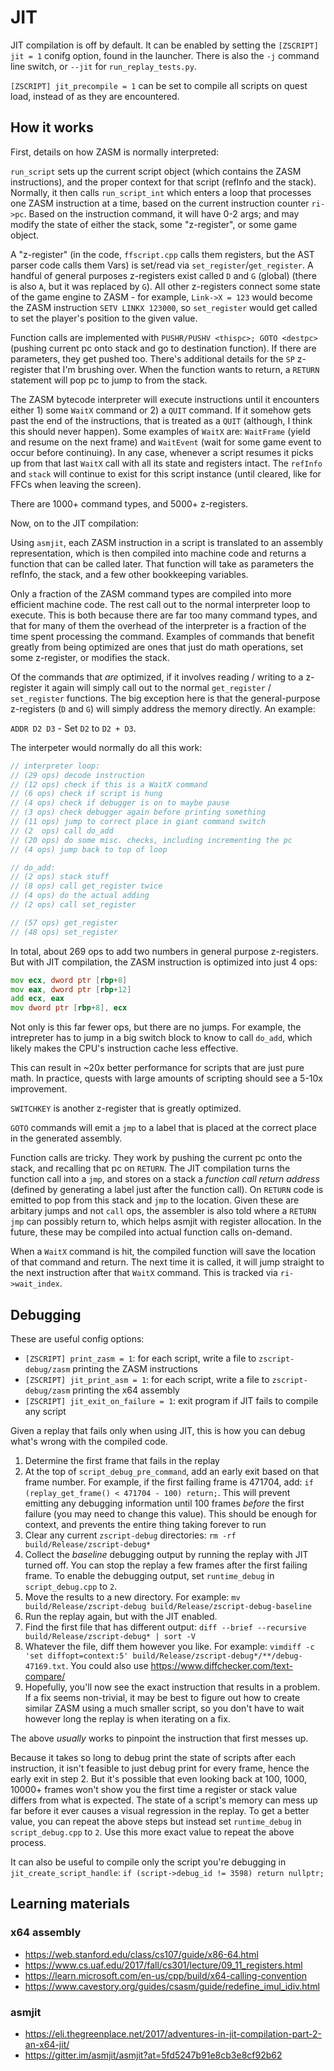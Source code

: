 # JIT

JIT compilation is off by default. It can be enabled by setting the `[ZSCRIPT] jit = 1` conifg option, found in the launcher. There is also the `-j` command line switch, or `--jit` for `run_replay_tests.py`.

`[ZSCRIPT] jit_precompile = 1` can be set to compile all scripts on quest load, instead of as they are encountered.

## How it works

First, details on how ZASM is normally interpreted:

`run_script` sets up the current script object (which contains the ZASM instructions), and the proper context for that script (refInfo and the stack). Normally, it then calls `run_script_int` which enters a loop that processes one ZASM instruction at a time, based on the current instruction counter `ri->pc`. Based on the instruction command, it will have 0-2 args; and may modify the state of either the stack, some "z-register", or some game object.

A "z-register" (in the code, `ffscript.cpp` calls them registers, but the AST parser code calls them Vars) is set/read via `set_register`/`get_register`. A handful of general purposes z-registers exist called `D` and `G` (global) (there is also `A`, but it was replaced by `G`). All other z-registers connect some state of the game engine to ZASM - for example, `Link->X = 123` would become the ZASM instruction `SETV LINKX 123000`, so `set_register` would get called to set the player's position to the given value.

Function calls are implemented with `PUSHR/PUSHV <thispc>; GOTO <destpc>` (pushing current pc onto stack and go to destination function). If there are parameters, they get pushed too. There's additional details for the `SP` z-register that I'm brushing over. When the function wants to return, a `RETURN` statement will pop pc to jump to from the stack.

The ZASM bytecode interpreter will execute instructions until it encounters either 1) some `WaitX` command or 2) a `QUIT` command. If it somehow gets past the end of the instructions, that is treated as a `QUIT` (although, I think this should never happen). Some examples of `WaitX` are: `WaitFrame` (yield and resume on the next frame) and `WaitEvent` (wait for some game event to occur before continuing). In any case, whenever a script resumes it picks up from that last `WaitX` call with all its state and registers intact. The `refInfo` and `stack` will continue to exist for this script instance (until cleared, like for FFCs when leaving the screen).

There are 1000+ command types, and 5000+ z-registers.

Now, on to the JIT compilation:

Using `asmjit`, each ZASM instruction in a script is translated to an assembly representation, which is then compiled into machine code and returns a function that can be called later. That function will take as parameters the refInfo, the stack, and a few other bookkeeping variables.

Only a fraction of the ZASM command types are compiled into more efficient machine code. The rest call out to the normal interpreter loop to execute. This is both because there are far too many command types, and that for many of them the overhead of the interpreter is a fraction of the time spent processing the command. Examples of commands that benefit greatly from being optimized are ones that just do math operations, set some z-register, or modifies the stack.

Of the commands that _are_ optimized, if it involves reading / writing to a z-register it again will simply call out to the normal `get_register` / `set_register` functions. The big exception here is that the general-purpose z-registers (`D` and `G`) will simply address the memory directly. An example:

`ADDR D2 D3` - Set `D2` to `D2 + D3`.

The interpeter would normally do all this work:

```c
// interpreter loop:
// (29 ops) decode instruction
// (12 ops) check if this is a WaitX command
// (6 ops) check if script is hung
// (4 ops) check if debugger is on to maybe pause
// (3 ops) check debugger again before printing something
// (11 ops) jump to correct place in giant command switch
// (2  ops) call do_add
// (20 ops) do some misc. checks, including incrementing the pc
// (4 ops) jump back to top of loop

// do_add:
// (2 ops) stack stuff
// (8 ops) call get_register twice
// (4 ops) do the actual adding
// (2 ops) call set_register

// (57 ops) get_register
// (48 ops) set_register
```

In total, about 269 ops to add two numbers in general purpose z-registers. But with JIT compilation, the ZASM instruction is optimized into just 4 ops:

```asm
mov ecx, dword ptr [rbp+8]
mov eax, dword ptr [rbp+12]
add ecx, eax
mov dword ptr [rbp+8], ecx
```

Not only is this far fewer ops, but there are no jumps. For example, the intrepreter has to jump in a big switch block to know to call `do_add`, which likely makes the CPU's instruction cache less effective.

This can result in ~20x better performance for scripts that are just pure math. In practice, quests with large amounts of scripting should see a 5-10x improvement.

`SWITCHKEY` is another z-register that is greatly optimized.

`GOTO` commands will emit a `jmp` to a label that is placed at the correct place in the generated assembly.

Function calls are tricky. They work by pushing the current pc onto the stack, and recalling that pc on `RETURN`. The JIT compilation turns the function call into a `jmp`, and stores on a stack a _function call return address_ (defined by generating a label just after the function call). On `RETURN` code is emitted to pop from this stack and `jmp` to the location. Given these are arbitary jumps and not `call` ops, the assembler is also told where a `RETURN` `jmp` can possibly return to, which helps asmjit with register allocation. In the future, these may be compiled into actual function calls on-demand.

When a `WaitX` command is hit, the compiled function will save the location of that command and return. The next time it is called, it will jump straight to the next instruction after that `WaitX` command. This is tracked via `ri->wait_index`.

## Debugging

These are useful config options:

- `[ZSCRIPT] print_zasm = 1`: for each script, write a file to `zscript-debug/zasm` printing the ZASM instructions
- `[ZSCRIPT] jit_print_asm = 1`: for each script, write a file to `zscript-debug/zasm` printing the x64 assembly
- `[ZSCRIPT] jit_exit_on_failure = 1`: exit program if JIT fails to compile any script

Given a replay that fails only when using JIT, this is how you can debug what's wrong with the compiled code.

1. Determine the first frame that fails in the replay
1. At the top of `script_debug_pre_command`, add an early exit based on that frame number. For example, if the first failing frame is 471704, add: `if (replay_get_frame() < 471704 - 100) return;`. This will prevent emitting any debugging information until 100 frames _before_ the first failure (you may need to change this value). This should be enough for context, and prevents the entire thing taking forever to run
1. Clear any current `zscript-debug` directories: `rm -rf build/Release/zscript-debug*`
1. Collect the _baseline_ debugging output by running the replay with JIT turned off. You can stop the replay a few frames after the first failing frame. To enable the debugging output, set `runtime_debug` in `script_debug.cpp` to `2`.
1. Move the results to a new directory. For example: `mv build/Release/zscript-debug build/Release/zscript-debug-baseline`
1. Run the replay again, but with the JIT enabled.
1. Find the first file that has different output: `diff --brief --recursive build/Release/zscript-debug* | sort -V`
1. Whatever the file, diff them however you like. For example: `vimdiff -c 'set diffopt=context:5' build/Release/zscript-debug*/**/debug-47169.txt`. You could also use https://www.diffchecker.com/text-compare/
1. Hopefully, you'll now see the exact instruction that results in a problem. If a fix seems non-trivial, it may be best to figure out how to create similar ZASM using a much smaller script, so you don't have to wait however long the replay is when iterating on a fix.

The above _usually_ works to pinpoint the instruction that first messes up.

Because it takes so long to debug print the state of scripts after each instruction, it isn't feasible to just debug print for every frame, hence the early exit in step 2. But it's possible that even looking back at 100, 1000, 10000+ frames won't show you the first time a register or stack value differs from what is expected. The state of a script's memory can mess up far before it ever causes a visual regression in the replay. To get a better value, you can repeat the above steps but instead  set `runtime_debug` in `script_debug.cpp` to `2`. Use this more exact value to repeat the above process.

It can also be useful to compile only the script you're debugging in `jit_create_script_handle`: `if (script->debug_id != 3598) return nullptr;`

## Learning materials

### x64 assembly

- https://web.stanford.edu/class/cs107/guide/x86-64.html
- https://www.cs.uaf.edu/2017/fall/cs301/lecture/09_11_registers.html
- https://learn.microsoft.com/en-us/cpp/build/x64-calling-convention
- https://www.cavestory.org/guides/csasm/guide/redefine_imul_idiv.html

### asmjit

- https://eli.thegreenplace.net/2017/adventures-in-jit-compilation-part-2-an-x64-jit/
- https://gitter.im/asmjit/asmjit?at=5fd5247b91e8cb3e8cf92b62
